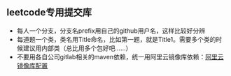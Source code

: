 ## leetcode专用提交库 ##

- 每人一个分支，分支名prefix用自己的github用户名，这样比较好分辨
- 每道题一个类，类名用Title命名，比如第一题，就是Title1。需要多个类的时候建议用内部类（总比用多个包好吧……）
- 不要用各自公司gitlab相关的maven依赖，统一用阿里云镜像库依赖：<a href="https://blog.csdn.net/pbaabc/article/details/79494379">阿里云镜像库配置</a>